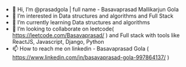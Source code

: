 - 👋 Hi, I’m @prasadgola | full name - Basavaprasad Mallikarjun Gola
- 👀 I’m interested in Data structures and algorithms and Full Stack
- 🌱 I’m currently learning Data structures and algorithms
- 💞️ I’m looking to collaborate on leetcode( https://leetcode.com/Basavaprasad/ ) and Full stack with tools like ReactJS, Javascript, Django, Python
- 📫 How to reach me on linkedin - Basavaprasad Gola ( https://www.linkedin.com/in/basavaprasad-gola-997864137/ )

<!---
prasadgola/prasadgola is a ✨ special ✨ repository because its `README.md` (this file) appears on your GitHub profile.
You can click the Preview link to take a look at your changes.
--->
